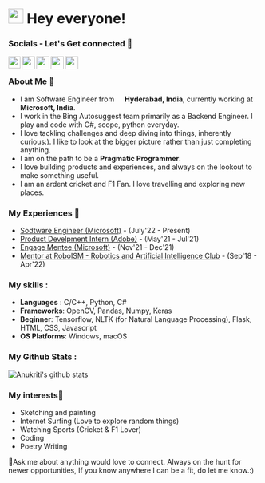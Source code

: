 <h1><img src="https://media.giphy.com/media/3og0IAzB7lmOo2q0Ss/giphy.gif" width="30"/> Hey everyone!</h1> 

<!--
Here are some ideas to get you started:

- 🔭 I’m currently working on ...
- 🌱 I’m currently learning ...
- 👯 I’m looking to collaborate on ...
- 🤔 I’m looking for help with ...
- 💬 Ask me about ...
- 📫 How to reach me: ...
- 😄 Pronouns: ...
- ⚡ Fun fact: ...
-->
### Socials - Let's Get connected 👯

<a href="https://www.linkedin.com/in/anukriti-rawat-10667a180/">
  <img align="left" width="24px" src="https://cdn.jsdelivr.net/npm/simple-icons@v3/icons/linkedin.svg"  color=white/>
</a>
<a href="https://twitter.com/Krati_Anu">
  <img align="left" width="26px" src="https://cdn.jsdelivr.net/npm/simple-icons@v3/icons/twitter.svg" />
</a>
<a href="mailto:kratianu72@gmail.com">
  <img align="left" width="26px" src="https://cdn.jsdelivr.net/npm/simple-icons@v3/icons/gmail.svg" />
</a>
<a href="https://www.facebook.com/anukrati.rawat.72">
  <img align="left" width="26px" src="https://cdn.jsdelivr.net/npm/simple-icons@v3/icons/facebook.svg" />
</a>
<a href="https://www.instagram.com/krati_anu/">
  <img align="left" width="26px" src="https://cdn.jsdelivr.net/npm/simple-icons@v3/icons/instagram.svg" />
</a>

<br />

### About Me 🚀
 - I am Software Engineer from <img src="https://img.icons8.com/emoji/50/000000/india-emoji.png" width="13"/> <b>Hyderabad, India</b>, currently working at <b>Microsoft, India</b>.
 - I work in the Bing Autosuggest team primarily as a Backend Engineer. I play and code with C#, scope, python everyday.
 - I love tackling challenges and deep diving into things, inherently curious:). I like to look at the bigger picture rather than just completing anything.
 - I am on the path to be a <b>Pragmatic Programmer</b>.
 - I love building products and experiences, and always on the lookout to make something useful.
 - I am an ardent cricket and F1 Fan. I love travelling and exploring new places.</p>

### My Experiences 🙌
- [Sodtware Engineer (Microsoft)](https://www.microsoft.com/en-in/) - (July'22 - Present)
- [Product Develpment Intern (Adobe)](https://www.adobe.com/in/) - (May'21 - Jul'21)
- [Engage Mentee (Microsoft)](https://www.microsoft.com/en-in) - (Nov'21 - Dec'21)
- [Mentor at RoboISM - Robotics and Artificial Intelligence Club](https://roboism.in/) - (Sep'18 - Apr'22) 

### My skills : 
 - **Languages** :  C/C++, Python, C#
 - **Frameworks**: OpenCV, Pandas, Numpy, Keras
 - **Beginner**:  Tensorflow, NLTK (for Natural Language Processing),  Flask, HTML, CSS, Javascript
 - **OS Platforms**: Windows, macOS

### My Github Stats :

![Anukriti's github stats](https://github-readme-stats.vercel.app/api?username=KratiAnu&show_icons=true&hide_border=true)&nbsp;&nbsp;
<br />

### My interests🌱
- Sketching and painting
- Internet Surfing (Love to explore random things)
- Watching Sports (Cricket & F1 Lover)
- Coding
- Poetry Writing

<p>💬Ask me about anything would love to connect. Always on the hunt for newer opportunities, If you know anywhere I can be a fit, do let me know.:)</p>
<!--
**KratiAnu/KratiAnu** is a ✨ _special_ ✨ repository because its `README.md` (this file) appears on your GitHub profile.

Here are some ideas to get you started:

- 🔭 I’m currently working on ...
- 🌱 I’m currently learning ...
- 👯 I’m looking to collaborate on ...
- 🤔 I’m looking for help with ...
- 💬 Ask me about ...
- 📫 How to reach me: ...
- 😄 Pronouns: ...
- ⚡ Fun fact: ...
-->
